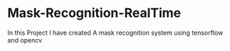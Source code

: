 # Mask-Recognition-RealTime
In this Project I have created A mask recognition system using tensorflow and opencv

